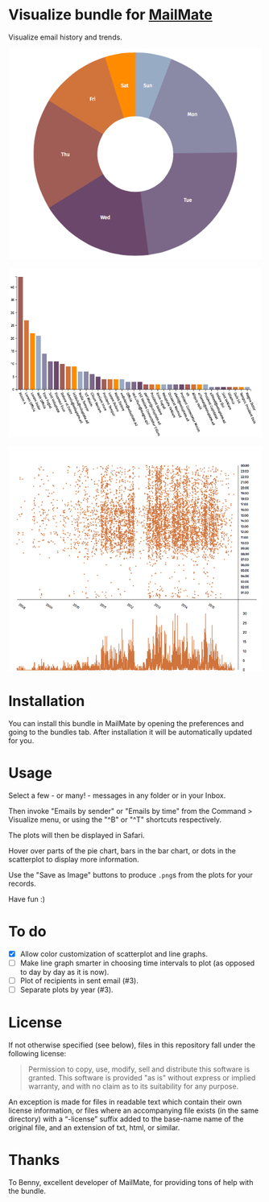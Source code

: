 # Visualize bundle for [MailMate](http://freron.com/ "MailMate")

Visualize email history and trends.

![Pie chart of selected emails by day of week](screenshots/by_time_pie_chart.png)

![Bar chart of selected emails by sender](screenshots/by_sender_bar_chart.png)

![Scatterplot of selected emails over time](screenshots/by_time_scatterplot.png)

# Installation

You can install this bundle in MailMate by opening the preferences and going to the bundles tab. After installation it will be automatically updated for you.

# Usage

Select a few - or many! - messages in any folder or in your Inbox.

Then invoke "Emails by sender" or "Emails by time" from the Command > Visualize menu, or using the "^B" or "^T" shortcuts respectively.

The plots will then be displayed in Safari.

Hover over parts of the pie chart, bars in the bar chart, or dots in the scatterplot to display more information.

Use the "Save as Image" buttons to produce `.png`s from the plots for your records.

Have fun :)

# To do

- [x] Allow color customization of scatterplot and line graphs.
- [ ] Make line graph smarter in choosing time intervals to plot (as opposed to day by day as it is now).
- [ ] Plot of recipients in sent email (#3).
- [ ] Separate plots by year (#3).

# License

If not otherwise specified (see below), files in this repository fall under the following license:

> Permission to copy, use, modify, sell and distribute this
software is granted. This software is provided "as is" without
express or implied warranty, and with no claim as to its
suitability for any purpose.

An exception is made for files in readable text which contain their own license information, or files where an accompanying file exists (in the same directory) with a “-license” suffix added to the base-name name of the original file, and an extension of txt, html, or similar.

# Thanks

To Benny, excellent developer of MailMate, for providing tons of help with the bundle.
